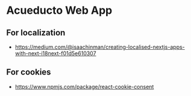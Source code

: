 # Acueducto Web App


## For localization

- https://medium.com/@isaachinman/creating-localised-nextjs-apps-with-next-i18next-f01d5e610307

## For cookies

- https://www.npmjs.com/package/react-cookie-consent 